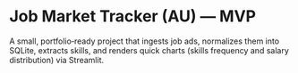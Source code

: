 # Job Market Tracker (AU) — MVP

A small, portfolio‑ready project that ingests job ads, normalizes them into SQLite, extracts skills,
and renders quick charts (skills frequency and salary distribution) via Streamlit.
